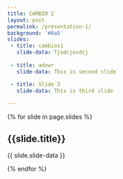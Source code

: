 ```yaml
---
title: CAMBIO 2
layout: post
permalink: /presentation-1/
background: '#0a5'
slides:
 - title: cambios1
   slide-data: Tjadcjosdcj
     
 - title: advwr
   slide-data: This is second slide

 - title: Slide 3
   slide-data: This is third slide
  
---
```


{% for slide in page.slides %}
                    
<section data-background="{% if slide.background %}{{slide.background}}{% else %}{{page.background}}{% endif %}"><h1>{{slide.title}}</h1>{{ slide.slide-data }}</section>
                    
{% endfor %}
    
